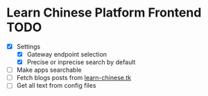 # Learn Chinese Platform Frontend TODO

- [x] Settings
  - [x] Gateway endpoint selection
  - [x] Precise or inprecise search by default
- [ ] Make apps searchable
- [ ] Fetch blogs posts from [learn-chinese.tk](https://learn-chinese.tk)
- [ ] Get all text from config files
